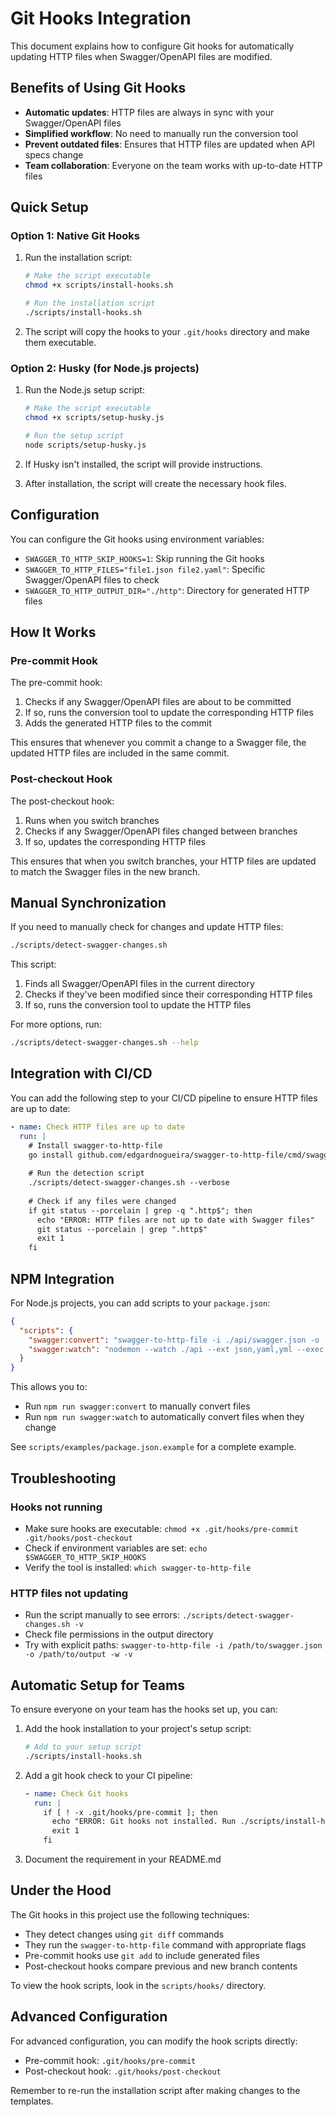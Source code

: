# Git Hooks Integration

This document explains how to configure Git hooks for automatically updating HTTP files when Swagger/OpenAPI files are modified.

## Benefits of Using Git Hooks

- **Automatic updates**: HTTP files are always in sync with your Swagger/OpenAPI files
- **Simplified workflow**: No need to manually run the conversion tool
- **Prevent outdated files**: Ensures that HTTP files are updated when API specs change
- **Team collaboration**: Everyone on the team works with up-to-date HTTP files

## Quick Setup

### Option 1: Native Git Hooks

1. Run the installation script:
   ```bash
   # Make the script executable
   chmod +x scripts/install-hooks.sh
   
   # Run the installation script
   ./scripts/install-hooks.sh
   ```

2. The script will copy the hooks to your `.git/hooks` directory and make them executable.

### Option 2: Husky (for Node.js projects)

1. Run the Node.js setup script:
   ```bash
   # Make the script executable
   chmod +x scripts/setup-husky.js
   
   # Run the setup script
   node scripts/setup-husky.js
   ```

2. If Husky isn't installed, the script will provide instructions.

3. After installation, the script will create the necessary hook files.

## Configuration

You can configure the Git hooks using environment variables:

- `SWAGGER_TO_HTTP_SKIP_HOOKS=1`: Skip running the Git hooks
- `SWAGGER_TO_HTTP_FILES="file1.json file2.yaml"`: Specific Swagger/OpenAPI files to check
- `SWAGGER_TO_HTTP_OUTPUT_DIR="./http"`: Directory for generated HTTP files

## How It Works

### Pre-commit Hook

The pre-commit hook:
1. Checks if any Swagger/OpenAPI files are about to be committed
2. If so, runs the conversion tool to update the corresponding HTTP files
3. Adds the generated HTTP files to the commit

This ensures that whenever you commit a change to a Swagger file, the updated HTTP files are included in the same commit.

### Post-checkout Hook

The post-checkout hook:
1. Runs when you switch branches
2. Checks if any Swagger/OpenAPI files changed between branches
3. If so, updates the corresponding HTTP files

This ensures that when you switch branches, your HTTP files are updated to match the Swagger files in the new branch.

## Manual Synchronization

If you need to manually check for changes and update HTTP files:

```bash
./scripts/detect-swagger-changes.sh
```

This script:
1. Finds all Swagger/OpenAPI files in the current directory
2. Checks if they've been modified since their corresponding HTTP files
3. If so, runs the conversion tool to update the HTTP files

For more options, run:

```bash
./scripts/detect-swagger-changes.sh --help
```

## Integration with CI/CD

You can add the following step to your CI/CD pipeline to ensure HTTP files are up to date:

```yaml
- name: Check HTTP files are up to date
  run: |
    # Install swagger-to-http-file
    go install github.com/edgardnogueira/swagger-to-http-file/cmd/swagger-to-http-file@latest
    
    # Run the detection script
    ./scripts/detect-swagger-changes.sh --verbose
    
    # Check if any files were changed
    if git status --porcelain | grep -q ".http$"; then
      echo "ERROR: HTTP files are not up to date with Swagger files"
      git status --porcelain | grep ".http$"
      exit 1
    fi
```

## NPM Integration

For Node.js projects, you can add scripts to your `package.json`:

```json
{
  "scripts": {
    "swagger:convert": "swagger-to-http-file -i ./api/swagger.json -o ./http -w",
    "swagger:watch": "nodemon --watch ./api --ext json,yaml,yml --exec 'npm run swagger:convert'"
  }
}
```

This allows you to:
- Run `npm run swagger:convert` to manually convert files
- Run `npm run swagger:watch` to automatically convert files when they change

See `scripts/examples/package.json.example` for a complete example.

## Troubleshooting

### Hooks not running

- Make sure hooks are executable: `chmod +x .git/hooks/pre-commit .git/hooks/post-checkout`
- Check if environment variables are set: `echo $SWAGGER_TO_HTTP_SKIP_HOOKS`
- Verify the tool is installed: `which swagger-to-http-file`

### HTTP files not updating

- Run the script manually to see errors: `./scripts/detect-swagger-changes.sh -v`
- Check file permissions in the output directory
- Try with explicit paths: `swagger-to-http-file -i /path/to/swagger.json -o /path/to/output -w -v`

## Automatic Setup for Teams

To ensure everyone on your team has the hooks set up, you can:

1. Add the hook installation to your project's setup script:
   ```bash
   # Add to your setup script
   ./scripts/install-hooks.sh
   ```

2. Add a git hook check to your CI pipeline:
   ```yaml
   - name: Check Git hooks
     run: |
       if [ ! -x .git/hooks/pre-commit ]; then
         echo "ERROR: Git hooks not installed. Run ./scripts/install-hooks.sh"
         exit 1
       fi
   ```

3. Document the requirement in your README.md

## Under the Hood

The Git hooks in this project use the following techniques:

- They detect changes using `git diff` commands
- They run the `swagger-to-http-file` command with appropriate flags
- Pre-commit hooks use `git add` to include generated files
- Post-checkout hooks compare previous and new branch contents

To view the hook scripts, look in the `scripts/hooks/` directory.

## Advanced Configuration

For advanced configuration, you can modify the hook scripts directly:

- Pre-commit hook: `.git/hooks/pre-commit`
- Post-checkout hook: `.git/hooks/post-checkout`

Remember to re-run the installation script after making changes to the templates.
